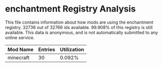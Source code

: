 # enchantment Registry Analysis

This file contains information about how mods are using the enchantment
registry. 32736 out of 32766 ids available. 99.908% of this registry is still
available. This data is anonymous, and is not automatically submitted to any
online service.


| Mod Name  | Entries | Utilization |
|-----------|---------|-------------|
| minecraft | 30      | 0.092%      |
